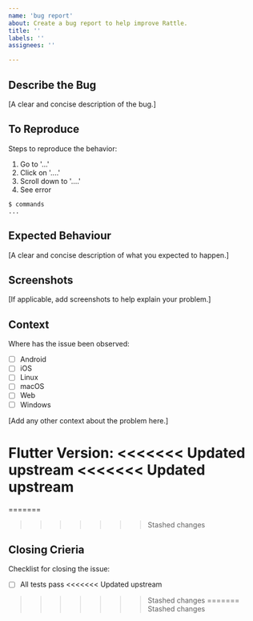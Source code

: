 ```yaml
---
name: 'bug report'
about: Create a bug report to help improve Rattle.
title: ''
labels: ''
assignees: ''

---
```


## Describe the Bug

[A clear and concise description of the bug.]

## To Reproduce

Steps to reproduce the behavior:
1. Go to '...'
2. Click on '....'
3. Scroll down to '....'
4. See error

```
$ commands
...
```

## Expected Behaviour

[A clear and concise description of what you expected to happen.]

## Screenshots

[If applicable, add screenshots to help explain your problem.]

## Context

Where has the issue been observed:

 - [ ] Android
 - [ ] iOS
 - [ ] Linux
 - [ ] macOS
 - [ ] Web
 - [ ] Windows

[Add any other context about the problem here.]

Flutter Version:
<<<<<<< Updated upstream
<<<<<<< Updated upstream
=======
=======
>>>>>>> Stashed changes

## Closing Crieria

Checklist for closing the issue:

- [ ] All tests pass
<<<<<<< Updated upstream
>>>>>>> Stashed changes
=======
>>>>>>> Stashed changes
